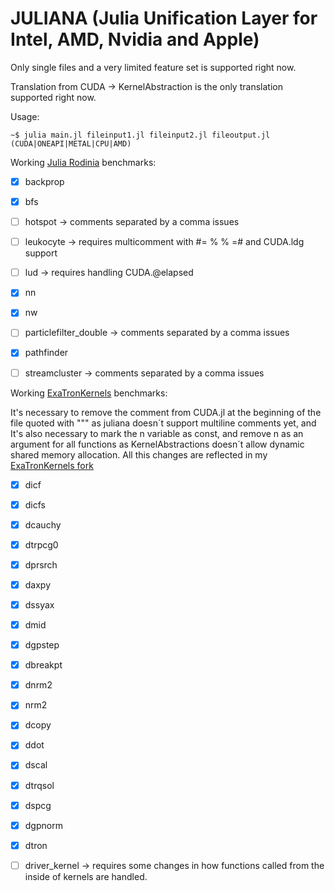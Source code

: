 # JULIANA (**J**ulia **U**nification **L**ayer for **I**ntel, **A**MD, **N**vidia and **A**pple)


Only single files and a very limited feature set is supported right now.

Translation from CUDA -> KernelAbstraction is the only translation supported right now.


Usage: 
```console
~$ julia main.jl fileinput1.jl fileinput2.jl fileoutput.jl (CUDA|ONEAPI|METAL|CPU|AMD)
```

Working [Julia Rodinia](https://github.com/JuliaParallel/rodinia/tree/master/julia_cuda) benchmarks:
- [x] backprop
- [x] bfs
- [ ] hotspot -> comments separated by a comma issues
- [ ] leukocyte -> requires multicomment with #= % % =# and CUDA.ldg support
- [ ] lud -> requires handling CUDA.@elapsed
- [x] nn
- [x] nw
- [ ] particlefilter_double -> comments separated by a comma issues
- [x] pathfinder
- [ ] streamcluster -> comments separated by a comma issues


Working [ExaTronKernels](https://github.com/exanauts/ExaTronKernels.jl) benchmarks:

It's necessary to remove the comment from CUDA.jl at the beginning of the file quoted with """ as juliana doesn´t support multiline comments yet, and It's also necessary to mark the n variable as const, and remove n as an argument for all functions as KernelAbstractions doesn´t allow dynamic shared memory allocation. All this changes are reflected in my [ExaTronKernels fork](https://github.com/101001000/ExaTronKernels.jl)

- [x] dicf 
- [x] dicfs 
- [x] dcauchy
- [x] dtrpcg0
- [x] dprsrch
- [x] daxpy 
- [x] dssyax
- [x] dmid
- [x] dgpstep
- [x] dbreakpt
- [x] dnrm2
- [x] nrm2
- [x] dcopy
- [x] ddot
- [x] dscal
- [x] dtrqsol
- [x] dspcg
- [x] dgpnorm
- [x] dtron
- [ ] driver_kernel -> requires some changes in how functions called from the inside of kernels are handled.

